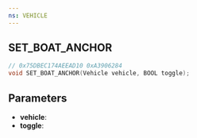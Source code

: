 ```yaml
---
ns: VEHICLE
---
```

## SET_BOAT_ANCHOR

```c
// 0x75DBEC174AEEAD10 0xA3906284
void SET_BOAT_ANCHOR(Vehicle vehicle, BOOL toggle);
```


## Parameters
* **vehicle**: 
* **toggle**: 

